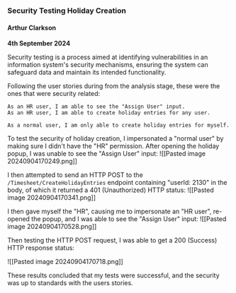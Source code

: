 ### Security Testing Holiday Creation

#### Arthur Clarkson
**4th September 2024**

Security testing is a process aimed at identifying vulnerabilities in an information system's security mechanisms, ensuring the system can safeguard data and maintain its intended functionality.

Following the user stories during from the analysis stage, these were the ones that were security related:
```
As an HR user, I am able to see the "Assign User" input.
As an HR user, I am able to create holiday entries for any user.

As a normal user, I am only able to create holiday entries for myself.
```

To test the security of holiday creation, I impersonated a "normal user" by making sure I didn't have the "HR" permission. After opening the holiday popup, I was unable to see the "Assign User" input:
![[Pasted image 20240904170249.png]]

I then attempted to send an HTTP POST to the `/Timesheet/CreateHolidayEntries` endpoint containing "userId: 2130" in the body, of which it returned a 401 (Unauthorized) HTTP status:
![[Pasted image 20240904170341.png]]

I then gave myself the "HR", causing me to impersonate an "HR user", re-opened the popup, and I was able to see the "Assign User" input:
![[Pasted image 20240904170528.png]]

Then testing the HTTP POST request, I was able to get a 200 (Success) HTTP response status:

![[Pasted image 20240904170718.png]]

These results concluded that my tests were successful, and the security was up to standards with the users stories.